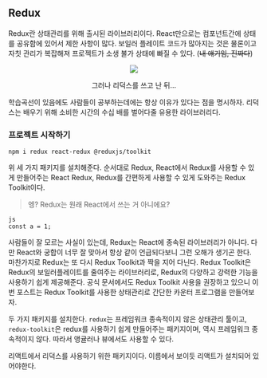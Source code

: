 ## Redux
Redux란 상태관리를 위해 출시된 라이브러리이다. React만으로는 컴포넌트간에 상태를 공유함에 있어서 제한 사항이 많다. 보일러 플레이트 코드가 많아지는 것은 물론이고 자칫 관리가 복잡해져 프로젝트가 소생 불가 상태에 빠질 수 있다. (~~내 얘기임, 진짜다~~)

<center><img src="https://i.imgur.com/z7yCFhr.png"/></center>
<center><p>그러나 리덕스를 쓰고 난 뒤... </p></center>

학습곡선이 있음에도 사람들이 공부하는데에는 항상 이유가 있다는 점을 명시하자. 리덕스는 배우기 위해 소비한 시간의 수십 배를 벌어다줄 유용한 라이브러리다.

### 프로젝트 시작하기

`npm i redux react-redux @reduxjs/toolkit`

위 세 가지 패키지를 설치해준다. 순서대로 Redux, React에서 Redux를 사용할 수 있게 만들어주는 React Redux, Redux를 간편하게 사용할 수 있게 도와주는 Redux Toolkit이다.

> 엥? Redux는 원래 React에서 쓰는 거 아니에요?

	js
	const a = 1;

사람들이 잘 모르는 사실이 있는데, Redux는 React에 종속된 라이브러리가 아니다. 다만 React와 궁합이 너무 잘 맞아서 항상 같이 언급되다보니 그런 오해가 생기곤 한다. 마찬가지로 Redux는 또 다시 Redux Toolkit과 짝을 지어 다닌다. Redux Toolkit은 Redux의 보일러플레이트를 줄여주는 라이브러리로, Redux의 다양하고 강력한 기능을 사용하기 쉽게 제공해준다. 공식 문서에서도 Redux Toolkit 사용을 권장하고 있으니 이번 포스트는 Redux Toolkit를 사용한 상태관리로 간단한 카운터 프로그램을 만들어보자.

두 가지 패키지를 설치한다. `redux`는 프레임워크 종속적이지 않은 상태관리 툴이고, `redux-toolkit`은 redux를 사용하기 쉽게 만들어주는 패키지이며, 역시 프레임워크 종속적이지 않다. 따라서 앵귤러나 뷰에서도 사용할 수 있다.

리액트에서 리덕스를 사용하기 위한 패키지이다. 이름에서 보이듯 리액트가 설치되어 있어야한다.